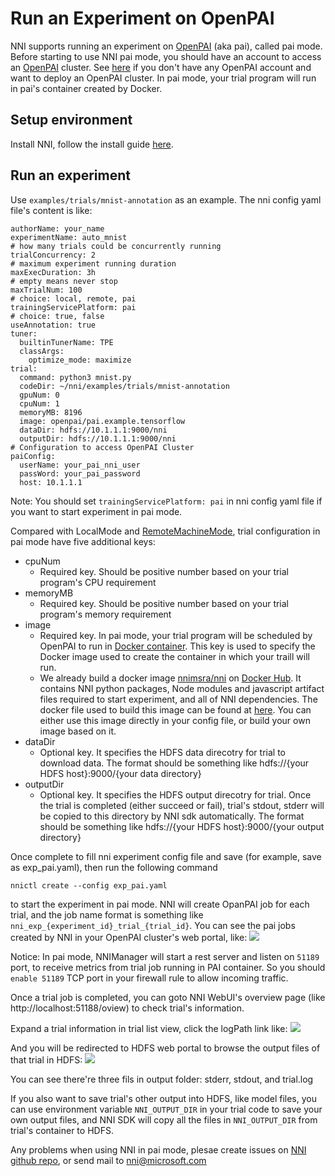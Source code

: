 # **Run an Experiment on OpenPAI**

NNI supports running an experiment on [OpenPAI](https://github.com/Microsoft/pai) (aka pai), called pai mode. Before starting to use NNI pai mode, you should have an account to access an [OpenPAI](https://github.com/Microsoft/pai) cluster. See [here](https://github.com/Microsoft/pai#how-to-deploy) if you don't have any OpenPAI account and want to deploy an OpenPAI cluster. In pai mode, your trial program will run in pai's container created by Docker.

## Setup environment

Install NNI, follow the install guide [here](GetStarted.md).

## Run an experiment

Use `examples/trials/mnist-annotation` as an example. The nni config yaml file's content is like:

    authorName: your_name
    experimentName: auto_mnist
    # how many trials could be concurrently running
    trialConcurrency: 2
    # maximum experiment running duration
    maxExecDuration: 3h
    # empty means never stop
    maxTrialNum: 100
    # choice: local, remote, pai
    trainingServicePlatform: pai
    # choice: true, false  
    useAnnotation: true
    tuner:
      builtinTunerName: TPE
      classArgs:
        optimize_mode: maximize
    trial:
      command: python3 mnist.py
      codeDir: ~/nni/examples/trials/mnist-annotation
      gpuNum: 0
      cpuNum: 1
      memoryMB: 8196
      image: openpai/pai.example.tensorflow
      dataDir: hdfs://10.1.1.1:9000/nni
      outputDir: hdfs://10.1.1.1:9000/nni
    # Configuration to access OpenPAI Cluster
    paiConfig:
      userName: your_pai_nni_user
      passWord: your_pai_password
      host: 10.1.1.1
    

Note: You should set `trainingServicePlatform: pai` in nni config yaml file if you want to start experiment in pai mode.

Compared with LocalMode and [RemoteMachineMode](RemoteMachineMode.md), trial configuration in pai mode have five additional keys:

* cpuNum 
    * Required key. Should be positive number based on your trial program's CPU requirement
* memoryMB 
    * Required key. Should be positive number based on your trial program's memory requirement
* image 
    * Required key. In pai mode, your trial program will be scheduled by OpenPAI to run in [Docker container](https://www.docker.com/). This key is used to specify the Docker image used to create the container in which your traill will run. 
    * We already build a docker image [nnimsra/nni](https://hub.docker.com/r/msranni/nni/) on [Docker Hub](https://hub.docker.com/). It contains NNI python packages, Node modules and javascript artifact files required to start experiment, and all of NNI dependencies. The docker file used to build this image can be found at [here](../deployment/Dockerfile.build.base). You can either use this image directly in your config file, or build your own image based on it.
* dataDir 
    * Optional key. It specifies the HDFS data direcotry for trial to download data. The format should be something like hdfs://{your HDFS host}:9000/{your data directory}
* outputDir 
    * Optional key. It specifies the HDFS output direcotry for trial. Once the trial is completed (either succeed or fail), trial's stdout, stderr will be copied to this directory by NNI sdk automatically. The format should be something like hdfs://{your HDFS host}:9000/{your output directory}

Once complete to fill nni experiment config file and save (for example, save as exp_pai.yaml), then run the following command

    nnictl create --config exp_pai.yaml
    

to start the experiment in pai mode. NNI will create OpanPAI job for each trial, and the job name format is something like `nni_exp_{experiment_id}_trial_{trial_id}`. You can see the pai jobs created by NNI in your OpenPAI cluster's web portal, like: ![](./nni_pai_joblist.jpg)

Notice: In pai mode, NNIManager will start a rest server and listen on `51189` port, to receive metrics from trial job running in PAI container. So you should `enable 51189` TCP port in your firewall rule to allow incoming traffic.

Once a trial job is completed, you can goto NNI WebUI's overview page (like http://localhost:51188/oview) to check trial's information.

Expand a trial information in trial list view, click the logPath link like: ![](./nni_webui_joblist.jpg)

And you will be redirected to HDFS web portal to browse the output files of that trial in HDFS: ![](./nni_trial_hdfs_output.jpg)

You can see there're three fils in output folder: stderr, stdout, and trial.log

If you also want to save trial's other output into HDFS, like model files, you can use environment variable `NNI_OUTPUT_DIR` in your trial code to save your own output files, and NNI SDK will copy all the files in `NNI_OUTPUT_DIR` from trial's container to HDFS.

Any problems when using NNI in pai mode, plesae create issues on [NNI github repo](https://github.com/Microsoft/nni), or send mail to nni@microsoft.com